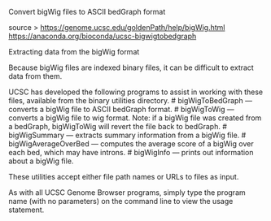 Convert bigWig files to ASCII bedGraph format

source > https://genome.ucsc.edu/goldenPath/help/bigWig.html   https://anaconda.org/bioconda/ucsc-bigwigtobedgraph 

Extracting data from the bigWig format

Because bigWig files are indexed binary files, it can be difficult to extract data from them.

UCSC has developed the following programs to assist in working with these files, available from the binary utilities directory.
    # bigWigToBedGraph — converts a bigWig file to ASCII bedGraph format.
    # bigWigToWig — converts a bigWig file to wig format. Note: if a bigWig file was created from a bedGraph, bigWigToWig will revert the file back to bedGraph.
    # bigWigSummary — extracts summary information from a bigWig file.
    # bigWigAverageOverBed — computes the average score of a bigWig over each bed, which may have introns.
    # bigWigInfo — prints out information about a bigWig file.

These utilities accept either file path names or URLs to files as input. 

As with all UCSC Genome Browser programs, simply type the program name (with no parameters) on the command line to view the usage statement.
